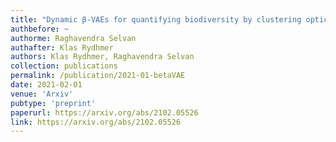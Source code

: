 ```yaml
---
title: "Dynamic β-VAEs for quantifying biodiversity by clustering optically recorded insect signals"
authbefore: ~
authorme: Raghavendra Selvan
authafter: Klas Rydhmer
authors: Klas Rydhmer, Raghavendra Selvan
collection: publications
permalink: /publication/2021-01-betaVAE
date: 2021-02-01
venue: 'Arxiv'
pubtype: 'preprint'
paperurl: https://arxiv.org/abs/2102.05526
link: https://arxiv.org/abs/2102.05526
---
```

